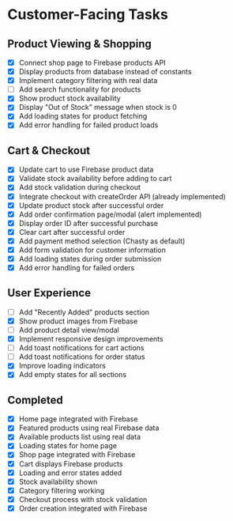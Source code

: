 # Customer-Facing Tasks

## Product Viewing & Shopping

- [x] Connect shop page to Firebase products API
- [x] Display products from database instead of constants
- [x] Implement category filtering with real data
- [ ] Add search functionality for products
- [x] Show product stock availability
- [x] Display "Out of Stock" message when stock is 0
- [x] Add loading states for product fetching
- [x] Add error handling for failed product loads

## Cart & Checkout

- [x] Update cart to use Firebase product data
- [x] Validate stock availability before adding to cart
- [x] Add stock validation during checkout
- [x] Integrate checkout with createOrder API (already implemented)
- [x] Update product stock after successful order
- [x] Add order confirmation page/modal (alert implemented)
- [x] Display order ID after successful purchase
- [x] Clear cart after successful order
- [x] Add payment method selection (Chasty as default)
- [x] Add form validation for customer information
- [x] Add loading states during order submission
- [x] Add error handling for failed orders

## User Experience

- [ ] Add "Recently Added" products section
- [x] Show product images from Firebase
- [ ] Add product detail view/modal
- [x] Implement responsive design improvements
- [ ] Add toast notifications for cart actions
- [ ] Add toast notifications for order status
- [x] Improve loading indicators
- [x] Add empty states for all sections

## Completed

- [x] Home page integrated with Firebase
- [x] Featured products using real Firebase data
- [x] Available products list using real data
- [x] Loading states for home page
- [x] Shop page integrated with Firebase
- [x] Cart displays Firebase products
- [x] Loading and error states added
- [x] Stock availability shown
- [x] Category filtering working
- [x] Checkout process with stock validation
- [x] Order creation integrated with Firebase
